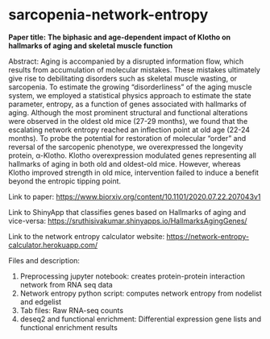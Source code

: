 # sarcopenia-network-entropy
**Paper title:** 
**The biphasic and age-dependent impact of Klotho on hallmarks of aging and skeletal muscle function** 

Abstract: 
Aging is accompanied by a disrupted information flow, which results from accumulation of molecular mistakes. These mistakes ultimately give rise to debilitating disorders such as skeletal muscle wasting, or sarcopenia. To estimate the growing “disorderliness” of the aging muscle system, we employed a statistical physics approach to estimate the state parameter, entropy, as a function of genes associated with hallmarks of aging. Although the most prominent structural and functional alterations were observed in the oldest old mice (27-29 months), we found that the escalating network entropy reached an inflection point at old age (22-24 months). To probe the potential for restoration of molecular “order” and reversal of the sarcopenic phenotype, we overexpressed the longevity protein, α-Klotho. Klotho overexpression modulated genes representing all hallmarks of aging in both old and oldest-old mice. However, whereas Klotho improved strength in old mice, intervention failed to induce a benefit beyond the entropic tipping point.

Link to paper: https://www.biorxiv.org/content/10.1101/2020.07.22.207043v1

Link to ShinyApp that classifies genes based on Hallmarks of aging and vice-versa:
https://sruthisivakumar.shinyapps.io/HallmarksAgingGenes/

Link to the network entropy calculator website:
https://network-entropy-calculator.herokuapp.com/

Files and description: 
1. Preprocessing jupyter notebook: creates protein-protein interaction network from RNA seq data
2. Network entropy python script: computes network entropy from nodelist and edgelist
3. Tab files: Raw RNA-seq counts
4. deseq2 and functional enrichment: Differential expression gene lists and functional enrichment results

